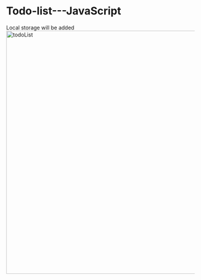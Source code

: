# Todo-list---JavaScript
Local storage will be added
<img width="650" alt="todoList" src="https://user-images.githubusercontent.com/52817694/178116566-644ab668-f45a-459e-824c-b7307bc9f2bd.png">
